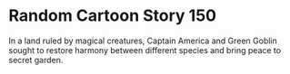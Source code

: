 # Random Cartoon Story 150

In a land ruled by magical creatures, Captain America and Green Goblin sought to restore harmony between different species and bring peace to secret garden.